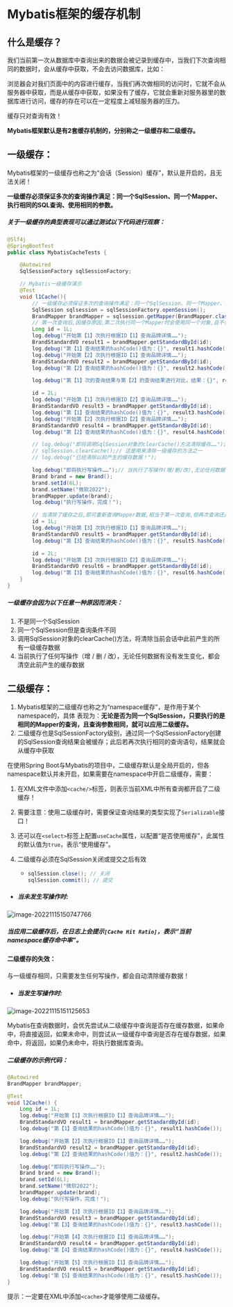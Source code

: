 # Mybatis框架的缓存机制

## 什么是缓存？

我们当前第一次从数据库中查询出来的数据会被记录到缓存中，当我们下次查询相同的数据时，会从缓存中获取，不会去访问数据库，比如：

浏览器会对我们页面中的内容进行缓存，当我们再次做相同的访问时，它就不会从服务器中获取，而是从缓存中获取，如果没有了缓存，它就会重新对服务器里的数据库进行访问，缓存的存在可以在一定程度上减轻服务器的压力。

缓存只对查询有效！

**Mybatis框架默认是有2套缓存机制的，分别称之一级缓存和二级缓存。**

## 一级缓存：

Mybatis框架的一级缓存也称之为“会话（Session）缓存”，默认是开启的，且无法关闭！

**一级缓存必须保证多次的查询操作满足：同一个SqlSession、同一个Mapper、执行相同的SQL查询、使用相同的参数。**

##### 关于一级缓存的典型表现可以通过测试以下代码进行观察：

```java
@Slf4j
@SpringBootTest
public class MybatisCacheTests {

    @Autowired
    SqlSessionFactory sqlSessionFactory;

    // Mybatis一级缓存演示
    @Test
    void l1Cache(){
        // 一级缓存必须保证多次的查询操作满足：同一个SqlSession、同一个Mapper、执行相同的SQL查询、使用相同的参数。
        SqlSession sqlsession = sqlSessionFactory.openSession();
        BrandMapper brandMapper = sqlsession.getMapper(BrandMapper.class);
        // 第一次查询后,因缓存原因,第二次执行同一个Mapper时会使用同一个对象,且不会执行查操作
        Long id = 1L;
        log.debug("开始第【1】次执行根据ID【1】查询品牌详情……");
        BrandStandardVO result1 = brandMapper.getStandardById(id);
        log.debug("第【1】查询结果的hashCode()值为：{}", result1.hashCode());
        log.debug("开始第【2】次执行根据ID【1】查询品牌详情……");
        BrandStandardVO result2 = brandMapper.getStandardById(id);
        log.debug("第【2】查询结果的hashCode()值为：{}", result2.hashCode());

        log.debug("第【1】次的查询结果与第【2】的查询结果进行对比，结果：{}", result1 == result2);

        id = 2L;
        log.debug("开始第【1】次执行根据ID【2】查询品牌详情……");
        BrandStandardVO result3 = brandMapper.getStandardById(id);
        log.debug("第【1】查询结果的hashCode()值为：{}", result3.hashCode());
        log.debug("开始第【2】次执行根据ID【2】查询品牌详情……");
        BrandStandardVO result4 = brandMapper.getStandardById(id);
        log.debug("第【2】查询结果的hashCode()值为：{}", result4.hashCode());

        // log.debug("即将调用SqlSession对象的clearCache()方法清除缓存……");
        // sqlSession.clearCache();// 这是用来清除一级缓存的方法之一
        // log.debug("已经清除以前产生的缓存数据！");

        log.debug("即将执行写操作……");// 当执行了写操作(增/删/改),无论任何数据有没有变化,都会清空此前产生的缓存
        Brand brand = new Brand();
        brand.setId(6L);
        brand.setName("微软2022");
        brandMapper.update(brand);
        log.debug("执行写操作，完成！");

        // 当清除了缓存之后,即可重新查询Mapper数据,相当于第一次查询,但再次查询还是会存在缓存
        id = 1L;
        log.debug("开始第【3】次执行根据ID【1】查询品牌详情……");
        BrandStandardVO result5 = brandMapper.getStandardById(id);
        log.debug("第【3】查询结果的hashCode()值为：{}", result5.hashCode());

        id = 2L;
        log.debug("开始第【3】次执行根据ID【2】查询品牌详情……");
        BrandStandardVO result6 = brandMapper.getStandardById(id);
        log.debug("第【3】查询结果的hashCode()值为：{}", result6.hashCode());
    }
}
```

##### 一级缓存会因为以下任意一种原因而消失：

1. 不是同一个SqlSession
2. 同一个SqlSession但是查询条件不同
3. 调用SqlSession对象的clearCache()方法，将清除当前会话中此前产生的所有一级缓存数据
4. 当前执行了任何写操作（增 / 删 / 改），无论任何数据有没有发生变化，都会清空此前产生的缓存数据

## 二级缓存：

1. Mybatis框架的二级缓存也称之为“namespace缓存”，是作用于某个namespace的，具体 表现为：**无论是否为同一个SqlSession，只要执行的是相同的Mapper的查询，且查询参数相同，就可以应用二级缓存。**
2. 二级缓存也是SqlSessionFactory级别，通过同一个SqlSessionFactory创建的SqlSession查询结果会被缓存；此后若再次执行相同的查询语句，结果就会从缓存中获取

在使用Spring Boot与Mybatis的项目中，二级缓存默认是全局开启的，但各namespace默认并未开启，如果需要在namespace中开启二级缓存，需要：

1. 在XML文件中添加`<cache/>`标签，则表示当前XML中所有查询都开启了二级缓存！

2. 需要注意：使用二级缓存时，需要保证查询结果的类型实现了`Serializable`接口！

3. 还可以在`<select>`标签上配置`useCache`属性，以配置“是否使用缓存”，此属性的默认值为`true`，表示“使用缓存”。

4. 二级缓存必须在SqlSession关闭或提交之后有效

   - ```java
     sqlSession.close(); // 关闭
     sqlSession.commit(); // 提交
     ```

- ##### 当未发生写操作时:

![image-20221115150747766](images/image-20221115150747766.png)

##### 当应用二级缓存后，在日志上会提示`[Cache Hit Ratio]`，表示“当前namespace缓存命中率”。

#### 二级缓存的失效：

与一级缓存相同，只需要发生任何写操作，都会自动清除缓存数据！

- ##### 当发生写操作时:


![image-20221115151125653](images/image-20221115151125653.png)

Mybatis在查询数据时，会优先尝试从二级缓存中查询是否存在缓存数据，如果命中，将直接返回，如果未命中，则尝试从一级缓存中查询是否存在缓存数据，如果命中，将返回，如果仍未命中，将执行数据库查询。

##### 二级缓存的示例代码：

```java
@Autowired
BrandMapper brandMapper;

@Test
void l2Cache() {
    Long id = 1L;
    log.debug("开始第【1】次执行根据ID【1】查询品牌详情……");
    BrandStandardVO result1 = brandMapper.getStandardById(id);
    log.debug("第【1】查询结果的hashCode()值为：{}", result1.hashCode());

    log.debug("开始第【2】次执行根据ID【1】查询品牌详情……");
    BrandStandardVO result2 = brandMapper.getStandardById(id);
    log.debug("第【2】查询结果的hashCode()值为：{}", result2.hashCode());

    log.debug("即将执行写操作……");
    Brand brand = new Brand();
    brand.setId(6L);
    brand.setName("微软2022");
    brandMapper.update(brand);
    log.debug("执行写操作，完成！");

    log.debug("开始第【3】次执行根据ID【1】查询品牌详情……");
    BrandStandardVO result3 = brandMapper.getStandardById(id);
    log.debug("第【3】查询结果的hashCode()值为：{}", result3.hashCode());

    log.debug("开始第【4】次执行根据ID【1】查询品牌详情……");
    BrandStandardVO result4 = brandMapper.getStandardById(id);
    log.debug("第【4】查询结果的hashCode()值为：{}", result4.hashCode());

    log.debug("开始第【5】次执行根据ID【1】查询品牌详情……");
    BrandStandardVO result5 = brandMapper.getStandardById(id);
    log.debug("第【5】查询结果的hashCode()值为：{}", result5.hashCode());
}
```

提示：一定要在XML中添加`<cache>`才能够使用二级缓存。
